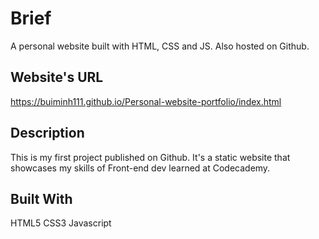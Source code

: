 # Brief
A personal website built with HTML, CSS and JS. Also hosted on Github.

## Website's URL
https://buiminh111.github.io/Personal-website-portfolio/index.html

## Description
This is my first project published on Github.
It's a static website that showcases my skills of Front-end dev learned at Codecademy.

## Built With
HTML5
CSS3
Javascript


